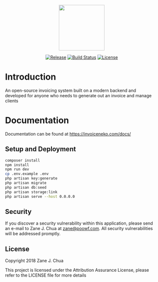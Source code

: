 <p align="center"><img width="150" height="150" src="https://invoiceneko.blob.core.windows.net/assets/invoiceneko-circle.png"></p>

<p align="center">
<a href="https://github.com/poowf/invoiceneko/releases"><img src="https://img.shields.io/github/release/poowf/invoiceneko.svg?style=flat-square" alt="Release"></a>
<a href="https://travis-ci.org/poowf/invoiceneko"><img src="https://img.shields.io/travis/poowf/invoiceneko/master.svg?style=flat-square" alt="Build Status"></a>
<a href="https://github.com/poowf/invoiceneko/blob/master/LICENSE"><img src="https://img.shields.io/badge/license-AAB-teal.svg?style=flat-square" alt="License"></a>
</p>

# Introduction

An open-source invoicing system built on a modern backend and developed for anyone who needs to generate out an invoice and manage clients

# Documentation
Documentation can be found at https://invoiceneko.com/docs/

## Setup and Deployment
```bash
composer install
npm install
npm run dev
cp .env.example .env
php artisan key:generate
php artisan migrate
php artisan db:seed
php artisan storage:link
php artisan serve --host 0.0.0.0
```

## Security
If you discover a security vulnerability within this application, please send an e-mail to Zane J. Chua at zane@poowf.com. All security vulnerabilities will be addressed promptly.

## License

Copyright 2018 Zane J. Chua

This project is licensed under the Attribution Assurance License, please refer to the LICENSE file for more details